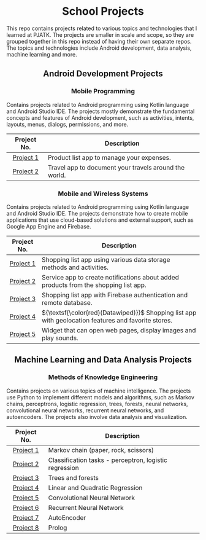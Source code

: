 <div align="center">
<h1>School Projects</h1>
</div>

This repo contains projects related to various topics and technologies that I learned at PJATK. The projects are smaller in scale and scope, so they are grouped together in this repo instead of having their own separate repos. The topics and technologies include Android development, data analysis, machine learning and more.

<div align="center">

<h2> Android Development Projects </h2>

<h3> Mobile Programming </h3>
</div>

Contains projects related to Android programming using Kotlin language and Android Studio IDE. The projects mostly demonstrate the fundamental concepts and features of Android development, such as activities, intents, layouts, menus, dialogs, permissions, and more.
<div align="center">
  
| Project No. | Description |
| :---: | --- |
| [Project 1](https://github.com/mbednarek98/School-Projects/tree/master/PRM/PRM1) | Product list app to manage your expenses. |
| [Project 2](https://github.com/mbednarek98/School-Projects/tree/master/PRM/PRM2) | Travel app to document your travels around the world. |

</div>
<div align="center">
<h3> Mobile and Wireless Systems </h3>
</div>

Contains projects related to Android programming using Kotlin language and Android Studio IDE. The projects demonstrate how to create mobile applications that use cloud-based solutions and external support, such as Google App Engine and Firebase.

<div align="center">
  
| Project No. | Description |
| :---: | --- |
| [Project 1](https://github.com/mbednarek98/School-Projects/tree/master/SMB/SMB1) | Shopping list app using various data storage methods and activities. |
| [Project 2](https://github.com/mbednarek98/School-Projects/tree/master/SMB/SMB2) |Service app to create notifications about added products from the shopping list app. |
| [Project 3](https://github.com/mbednarek98/School-Projects/tree/master/SMB/SMB3) |Shopping list app with Firebase authentication and remote database. |
| [Project 4](https://github.com/mbednarek98/School-Projects/tree/master/SMB/SMB4) |${\textsf{\color{red}(Datawiped)}}$ Shopping list app with geolocation features and favorite stores.  |
| [Project 5](https://github.com/mbednarek98/School-Projects/tree/master/SMB/SMB5) | Widget that can open web pages, display images and play sounds. |
</div>


<div align="center">

<h2> Machine Learning and Data Analysis Projects </h2>

<h3> Methods of Knowledge Engineering </h3>
</div>

Contains projects on various topics of machine intelligence. The projects use Python to implement different models and algorithms, such as Markov chains, perceptrons, logistic regression, trees, forests, neural networks, convolutional neural networks, recurrent neural networks, and autoencoders. The projects also involve data analysis and visualization.
<div align="center">
  

| Project No. | Description |
| :---: | --- |
| [Project 1](https://github.com/mbednarek98/School-Projects/tree/master/MIW/MIW1) | Markov chain (paper, rock, scissors) |
| [Project 2](https://github.com/mbednarek98/School-Projects/tree/master/MIW/MIW2) | Classification tasks - perceptron, logistic regression |
| [Project 3](https://github.com/mbednarek98/School-Projects/tree/master/MIW/MIW3) | Trees and forests |
| [Project 4](https://github.com/mbednarek98/School-Projects/tree/master/MIW/MIW4) | Linear and Quadratic Regression |
| [Project 5](https://github.com/mbednarek98/School-Projects/tree/master/MIW/MIW5) | Convolutional Neural Network |
| [Project 6](https://github.com/mbednarek98/School-Projects/tree/master/MIW/MIW6) | Recurrent Neural Network |
| [Project 7](https://github.com/mbednarek98/School-Projects/tree/master/MIW/MIW7) | AutoEncoder |
| [Project 8](https://github.com/mbednarek98/School-Projects/tree/master/MIW/MIW8) | Prolog   |
</div>
